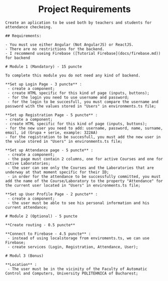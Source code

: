 <p align="center">
        <h1 align="center">
            Project Requirements
        </h1>
    </p>    
    
    Create an aplication to be used both by teachers and students for attendance checkeing.
    
    ## Requirements:
    
    - You must use either Angular (Not AngularJS) or ReactJS. 
    - There are no restrictions for the backend.
    - I recommend useing Firebase ([Tutorial Firebase](docs/firebase.md)) for backend
    
    # Module 1 (Mandatory) - 15 puncte

    To complete this module you do not need any kind of backend.
    
    **Set up Login Page - 3 puncte** :
     - create a component;
     - create HTML specific for this kind of page (inputs, buttons);
     - for the login you need to use username and password;
     - for the login to be succesfull, you must compare the username and password with the values stored in "Users" in environments.ts file;  
    
    **Set up Registration Page - 5 puncte** :
    - create a component;
    - create HTML specific for this kind of page (inputs, buttons);
    - for the new user you need to add: username, password, name, surname, email, id (Grupa + serie, example: 322AA) 
    - for the registration to be succesfull, you must add the new user in the value stored in "Users" in environments.ts file;
    
    **Set up Attendance page - 5 puncte** :
     - create a component;
     - the page must contain 2 columns, one for active Courses and one for active Laboratories;
     - the user can see only the Courses and the Laboratories that are underway at that moment specific for their ID;
     - in order for the attendance to be successfully committed, you must add the name of the Course/Laboratory to the property "Attendance" for the current user located in "Users" in environments.ts file;
     
    **Set up User Profile Page - 2 puncte** : 
     - create a component;
     - the user must be able to see his personal information and his current attendance;
    
    # Module 2 (Optional) - 5 puncte 
    
    **Create routing - 0.5 puncte** 
    
    **Connect to Firebase - 4.5 puncte** :
     - instead of using localstorage from enviroments.ts, we can use Firebase;
     - create services (Login, Registration, Attendance, User);     
    
    # Modul 3 (Bonus)
    
    **Location** :
     - The user must be in the vicinity of the Faculty of Automatic Control and Computers, University POLITEHNICA of Bucharest;
